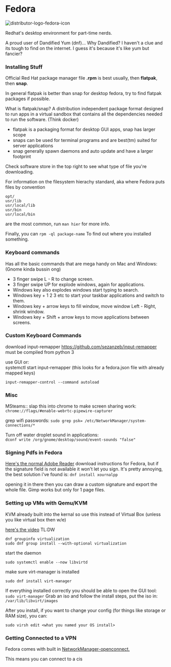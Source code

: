 # Fedora
![distributor-logo-fedora-icon](https://user-images.githubusercontent.com/89369559/208185875-cbe96cb7-de32-4294-8d55-2e54f983dbce.png) 

Redhat's desktop environment for part-time nerds.

A proud user of Dandified Yum (dnf)... Why Dandified? I haven't a clue and its tough to find on the internet.
I guess it's because it's like yum but fancier?

### Installing Stuff
Official Red Hat package manager file **.rpm** is best usually, then **flatpak**, then **snap**. 

In general flatpak is better than snap for desktop fedora, try to find flatpak packages if possible. 

What is flatpak/snap? 
A distribution independent package format designed to run apps in a virtual sandbox
that contains all the dependencies needed to run the software. (Think docker)

  - flatpak is a packaging format for desktop GUI apps, snap has larger scope
  - snaps can be used for terminal programs and are best(tm) suited for server applications
  - snap generally spawn daemons and auto update and have a larger footprint

Check software store in the top right to see what type of file you're downloading. 

For information on the filesystem hierachy standard, aka where Fedora puts files by convention  

    opt/
    usr/lib
    usr/local/lib
    usr/bin
    usr/local/bin
are the most common, run `man hier` for more info.  

Finally, you can `rpm -ql package-name` To find out where you installed something.

### Keyboard commands
Has all the basic commands that are mega handy on Mac and Windows:
(Gnome kinda bussin ong)

  - 3 finger swipe L - R to change screen.
  - 3 finger swipe UP for explode windows, again for applications.
  - Windows key also explodes windows start typing to search.
  - Windows key + 1 2 3 etc to start your taskbar applications and switch to them.
  - Windows key + arrow keys to fill window, move window Left - Right, shrink window.
  - Windows key + Shift + arrow keys to move applications between screens.

### Custom Keyboard Commands
download input-remapper
https://github.com/sezanzeb/input-remapper
must be compiled from python 3

use GUI or:  
systemctl start input-remapper (this looks for a fedora.json file with already mapped keys)  

`input-remapper-control --command autoload`

### Misc
MSteams:: slap this into chrome to make screen sharing work:  
`chrome://flags/#enable-webrtc-pipewire-capturer`  

grep wifi passwords: `sudo grep psk= /etc/NetworkManager/system-connections/*`

Turn off water droplet sound in applications:  
`dconf write /org/gnome/desktop/sound/event-sounds "false"`  

### Signing Pdfs in Fedora
[Here's the normal Adobe Reader](https://www.if-not-true-then-false.com/2010/install-adobe-acrobat-pdf-reader-on-fedora-centos-red-hat-rhel/) download instructions for Fedora, but if the signature field is not available it won't let you sign. 
It's pretty annoying, the best solution i've found is: 
`dnf install xournalpp`

opening it in there then you can draw a custom signature and export the whole file. Gimp works but only for 1 page files.

### Setting up VMs with Qemu/KVM
KVM already built into the kernal so use this instead of Virtual Box (unless you like virtual box then w/e)

[here's the video](https://www.youtube.com/watch?v=zQHkk9Jjhls)
TL:DW

    dnf groupinfo virtualization
    sudo dnf group install --with-optional virtualization

start the daemon
    
    sudo systemctl enable --now libvirtd

make sure virt-manager is installed

    sudo dnf install virt-manager

If everything installed correctly you should be able to open the GUI tool: `sudo virt-manager`
Grab an iso and follow the install steps, put the iso in: `/var/lib/libvirt/images`

After you install, if you want to change your config (for things like storage or RAM size), you can: 

    sudo virsh edit <what you named your OS install>

### Getting Connected to a VPN
Fedora comes with built in [NetworkManager-openconnect.](https://src.fedoraproject.org/rpms/NetworkManager-openconnect)  

This means you can connect to a cis
